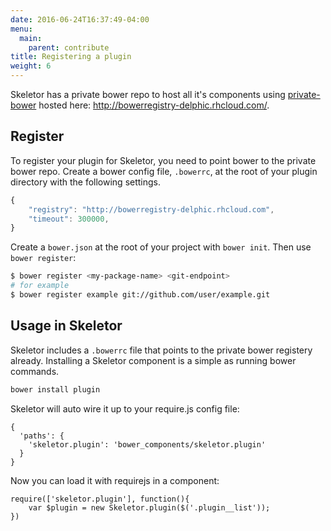 ```yaml
---
date: 2016-06-24T16:37:49-04:00
menu:
  main:
    parent: contribute
title: Registering a plugin
weight: 6
---
```


Skeletor has a private bower repo to host all it's components using [private-bower](https://www.npmjs.com/package/private-bower) hosted here: http://bowerregistry-delphic.rhcloud.com/.

## Register

To register your plugin for Skeletor, you need to point bower to the private bower repo. Create a bower config file, `.bowerrc`, at the root of your plugin directory with the following settings.

```javascript
{
    "registry": "http://bowerregistry-delphic.rhcloud.com",
    "timeout": 300000,
}
```

Create a `bower.json` at the root of your project with `bower init`.
Then use `bower register`:

```bash
$ bower register <my-package-name> <git-endpoint>
# for example
$ bower register example git://github.com/user/example.git
```


## Usage in Skeletor

Skeletor includes a `.bowerrc` file that points to the private bower registery already. Installing a Skeletor component is a simple as running bower commands.

```bash
bower install plugin
```

Skeletor will auto wire it up to your require.js config file:

```
{
  'paths': {
    'skeletor.plugin': 'bower_components/skeletor.plugin'
  }
}
```

Now you can load it with requirejs in a component:
```
require(['skeletor.plugin'], function(){
    var $plugin = new Skeletor.plugin($('.plugin__list'));
})
```
